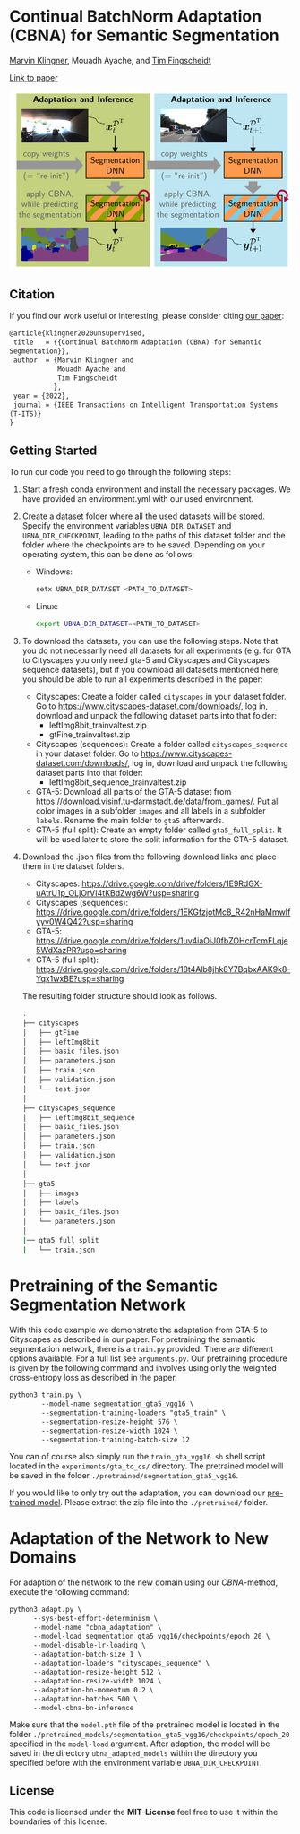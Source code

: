 # Continual BatchNorm Adaptation (CBNA) for Semantic Segmentation

[Marvin Klingner](https://www.tu-braunschweig.de/en/ifn/institute/team/sv/klingner), Mouadh Ayache, and [Tim Fingscheidt](https://www.tu-braunschweig.de/en/ifn/institute/team/sv/fingscheidt)

[Link to paper](https://arxiv.org/abs/2203.01074) 

<p align="center">
  <img src="imgs/cbna.png" width="600" />
</p>

## Citation

If you find our work useful or interesting, please consider citing [our paper](https://arxiv.org/abs/2011.08502):

```
@article{klingner2020unsupervised,
 title   = {{Continual BatchNorm Adaptation (CBNA) for Semantic Segmentation}},
 author  = {Marvin Klingner and
            Mouadh Ayache and
            Tim Fingscheidt
           },
 year = {2022},
 journal = {IEEE Transactions on Intelligent Transportation Systems (T-ITS)}
}
```

## Getting Started

To run our code you need to go through the following steps: 
1. Start a fresh conda environment and install the necessary packages. 
   We have provided an environment.yml with our used environment.

2. Create a dataset folder where all the used datasets will be stored. Specify the environment variables `UBNA_DIR_DATASET` and `UBNA_DIR_CHECKPOINT`, leading to the paths of this dataset folder and the folder where the checkpoints are to be saved. Depending on your operating system, this can be done as follows:
    * Windows: 
        ```bash 
        setx UBNA_DIR_DATASET <PATH_TO_DATASET>
        ```
    * Linux:
        ```bash
        export UBNA_DIR_DATASET=<PATH_TO_DATASET>
        ```
        
3. To download the datasets, you can use the following steps. Note that you do not necessarily need all datasets for all experiments (e.g. for GTA to Cityscapes you only need gta-5 and Cityscapes and Cityscapes sequence datasets), but if you download all datasets mentioned here, you should be able to run all experiments described in the paper:
   * Cityscapes: Create a folder called `cityscapes` in your dataset folder. Go to https://www.cityscapes-dataset.com/downloads/, log in, download and unpack the following dataset parts into that folder:
        * leftImg8bit_trainvaltest.zip
        * gtFine_trainvaltest.zip
   * Cityscapes (sequences): Create a folder called `cityscapes_sequence` in your dataset folder. Go to https://www.cityscapes-dataset.com/downloads/, log in, download and unpack the following dataset parts into that folder:
        * leftImg8bit_sequence_trainvaltest.zip
   * GTA-5: Download all parts of the GTA-5 dataset from https://download.visinf.tu-darmstadt.de/data/from_games/. Put all color images in a subfolder `images` and all labels in a subfolder `labels`. Rename the main folder to `gta5` afterwards.
   * GTA-5 (full split): Create an empty folder called `gta5_full_split`. It will be used later to store the split information for the GTA-5 dataset.
   
4. Download the .json files from the following download links and place them in the dataset folders. 
    * Cityscapes: https://drive.google.com/drive/folders/1E9RdGX-uAtrU1p_OLjOrVI4tKBdZwg6W?usp=sharing
    * Cityscapes (sequences): https://drive.google.com/drive/folders/1EKGfzjotMc8_R42nHaMmwIfyyv0W4Q42?usp=sharing
    * GTA-5: https://drive.google.com/drive/folders/1uv4iaOiJ0fbZOHcrTcmFLqje5WdXazPR?usp=sharing
    * GTA-5 (full split): https://drive.google.com/drive/folders/18t4Alb8jhk8Y7BqbxAAK9k8-Yqx1wxBE?usp=sharing
    
    The resulting folder structure should look as follows. 

    ```bash
    .
    ├── cityscapes
    │   ├── gtFine
    │   ├── leftImg8bit
    │   ├── basic_files.json
    │   ├── parameters.json
    │   ├── train.json
    │   ├── validation.json
    │   └── test.json
    │ 
    ├── cityscapes_sequence
    │   ├── leftImg8bit_sequence
    │   ├── basic_files.json
    │   ├── parameters.json
    │   ├── train.json
    │   ├── validation.json
    │   └── test.json
    │ 
    ├── gta5
    │   ├── images
    │   ├── labels
    │   ├── basic_files.json
    │   └── parameters.json
    │
    |── gta5_full_split
    |   └── train.json
    ```

# Pretraining of the Semantic Segmentation Network

With this code example we demonstrate the adaptation from GTA-5 to Cityscapes as described in our paper.
For pretraining the semantic segmentation network, there is a `train.py` provided. 
There are different options available. For a full list see `arguments.py`. 
Our pretraining procedure is given by the following command and involves using only the weighted cross-entropy loss as described in the paper.

```
python3 train.py \
        --model-name segmentation_gta5_vgg16 \
        --segmentation-training-loaders "gta5_train" \
        --segmentation-resize-height 576 \
        --segmentation-resize-width 1024 \
        --segmentation-training-batch-size 12
```

You can of course also simply run the `train_gta_vgg16.sh` shell script located in the `experiments/gta_to_cs/` directory.
The pretrained model will be saved in the folder `./pretrained/segmentation_gta5_vgg16`.

If you would like to only try out the adaptation, you can download our [pre-trained model](https://drive.google.com/file/d/1uw-H3cTMOl_iL3Bd-ivzSJhpMQr112nS/view?usp=sharing).
Please extract the zip file into the `./pretrained/` folder.

# Adaptation of the Network to New Domains

For adaption of the network to the new domain using our *CBNA*-method, execute the following command:
 
```  
python3 adapt.py \
      --sys-best-effort-determinism \
      --model-name "cbna_adaptation" \
      --model-load segmentation_gta5_vgg16/checkpoints/epoch_20 \
      --model-disable-lr-loading \
      --adaptation-batch-size 1 \
      --adaptation-loaders "cityscapes_sequence" \
      --adaptation-resize-height 512 \
      --adaptation-resize-width 1024 \
      --adaptation-bn-momentum 0.2 \
      --adaptation-batches 500 \
      --model-cbna-bn-inference
```        

Make sure that the `model.pth` file of the pretrained model is located in the folder `./pretrained_models/segmentation_gta5_vgg16/checkpoints/epoch_20` specified in the `model-load` argument. 
After adaption, the model will be saved in the directory `ubna_adapted_models` within the directory you specified before with the environment variable `UBNA_DIR_CHECKPOINT`.

## License
This code is licensed under the <b>MIT-License</b> feel free to use it within the boundaries of this license.

